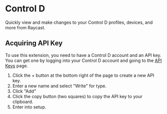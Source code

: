 # Control D

Quickly view and make changes to your Control D profiles, devices, and more from Raycast.

## Acquiring API Key

To use this extension, you need to have a Control D account and an API key. You can get one by logging into your Control D account and going to the [API Keys](https://controld.com/control-panel/custom-rules?option=api&overlay=account) page.

1. Click the + button at the bottom right of the page to create a new API key.
2. Enter a new name and select "Write" for type.
3. Click "Add"
4. Click the copy button (two squares) to copy the API key to your clipboard.
5. Enter into setup.
